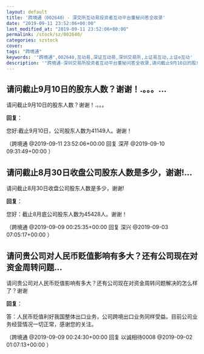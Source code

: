 ```yaml
---
layout: default
title: '跨境通（002640）- 深交所互动易投资者互动平台董秘问答全收录'
date: "2019-09-11 23:52:06+00:00"
last_modified_at: "2019-09-11 23:52:06+00:00"
permalink: /stock/sz/002640/
categories: szstock
cover: 
tags: "跨境通"
keywords: '"跨境通",002640,互动易,深证互动易,深圳交易所,上证易互动,上证e互动'
description: '"跨境通-深圳交易所投资者互动平台董秘问答全收录,请问截止9月10日的股东人数？谢谢！.。。。"'
---
```


## 请问截止9月10日的股东人数？谢谢！.。。。...

请问截止9月10日的股东人数？谢谢！.。。。

**回复**：

您好:截止9月10日，公司股东人数为41149人。谢谢！ 

（跨境通  @2019-09-11 23:52:06+00:00 回复 深芹  @2019-09-10 09:31:49+00:00 ）

## 请问截止8月30日收盘公司股东人数是多少，谢谢!...

请问截止8月30日收盘公司股东人数是多少，谢谢!

**回复**：

您好：截止8月底公司股东人数为45428人。谢谢！ 

（跨境通  @2019-09-09 00:25:35+00:00 回复 深兴  @2019-09-03 07:05:17+00:00 ）

## 请问贵公司对人民币贬值影响有多大？还有公司现在对资金周转问题...

请问贵公司对人民币贬值影响有多大？还有公司现在对资金周转问题解决的怎么样了？谢谢

**回复**：

答：人民币贬值利好我国整体出口业务，公司跨境出口业务同样受益。目前公司业务经营情况一切正常，感谢您的关注。 

（跨境通  @2019-09-09 00:24:30+00:00 回复 以诚相待0008  @2019-09-02 01:07:13+00:00 ）


